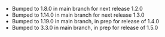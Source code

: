 - Bumped to 1.8.0 in main branch for next release 1.2.0
- Bumped to 1.14.0 in main branch for next release 1.3.0
- Bumped to 1.19.0 in main branch, in prep for release of 1.4.0
- Bumped to 3.3.0 in main branch, in prep for release of 1.5.0
